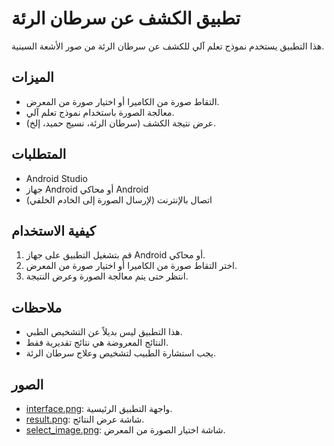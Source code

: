 # تطبيق الكشف عن سرطان الرئة

هذا التطبيق يستخدم نموذج تعلم آلي للكشف عن سرطان الرئة من صور الأشعة السينية.

## الميزات

- التقاط صورة من الكاميرا أو اختيار صورة من المعرض.
- معالجة الصورة باستخدام نموذج تعلم آلي.
- عرض نتيجة الكشف (سرطان الرئة، نسيج حميد، إلخ).

## المتطلبات

- Android Studio
- جهاز Android أو محاكي Android
- اتصال بالإنترنت (لإرسال الصورة إلى الخادم الخلفي)

## كيفية الاستخدام

1. قم بتشغيل التطبيق على جهاز Android أو محاكي.
2. اختر التقاط صورة من الكاميرا أو اختيار صورة من المعرض.
3. انتظر حتى يتم معالجة الصورة وعرض النتيجة.

## ملاحظات

- هذا التطبيق ليس بديلاً عن التشخيص الطبي.
- النتائج المعروضة هي نتائج تقديرية فقط.
- يجب استشارة الطبيب لتشخيص وعلاج سرطان الرئة.

## الصور

- [interface.png](images/interface.png): واجهة التطبيق الرئيسية.
- [result.png](images/result.png): شاشة عرض النتائج.
- [select_image.png](images/select_image.png): شاشة اختيار الصورة من المعرض.